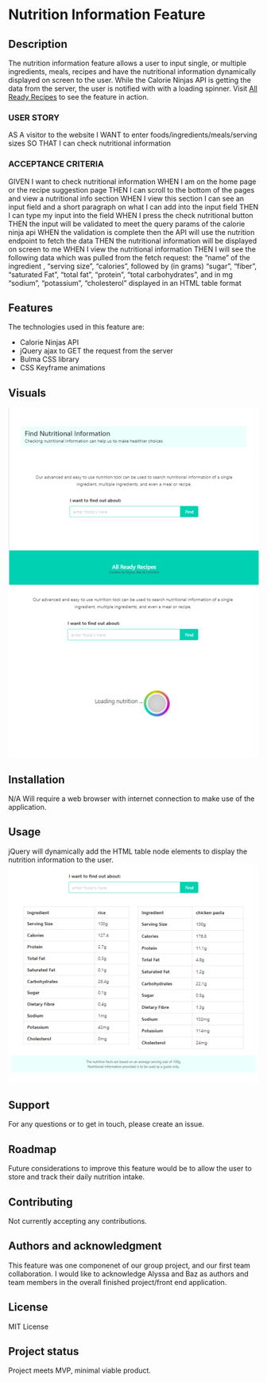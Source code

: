 
# Nutrition Information Feature

## Description
The nutrition information feature allows a user to input single, or multiple ingredients, meals, recipes and have the nutritional information dynamically displayed on screen to the user. While the Calorie Ninjas API is getting the data from the server, the user is notified with with a loading spinner. 
Visit [All Ready Recipes](https://christinelea.github.io/All-Ready-Recipes/) to see the feature in action.

### USER STORY
AS A visitor to the website I WANT to enter foods/ingredients/meals/serving sizes SO THAT I can check nutritional information

### ACCEPTANCE CRITERIA
GIVEN I want to check nutritional information
WHEN I am on the home page or the recipe suggestion page
THEN I can scroll to the bottom of the pages and view a nutritional info section
WHEN I view this section I can see an input field and a short paragraph on what I can add into the input field
THEN I can type my input into the field
WHEN I press the check nutritional button
THEN the input will be validated to meet the query params of the calorie ninja api
WHEN the validation is complete then the API will use the nutrition endpoint to fetch the data
THEN the nutritional information will be displayed on screen to me
WHEN I view the nutritional information
THEN I will see the following data which was pulled from the fetch request: the “name” of the ingredient , “serving size”, “calories”, followed by (in grams) “sugar”, “fiber”, “saturated Fat”, “total fat”, “protein”, “total carbohydrates”, and in mg “sodium”, “potassium”, “cholesterol” displayed in an HTML table format

## Features
The technologies used in this feature are:
* Calorie Ninjas API
* jQuery ajax to GET the request from the server
* Bulma CSS library
* CSS Keyframe animations

## Visuals
![User input field](./assets/images/nutrition-info.png)
![Loading spinner](./assets/images/loading.png)

## Installation
N/A
Will require a web browser with internet connection to make use of the application.

## Usage
jQuery will dynamically add the HTML table node elements to display the nutrition information to the user.
![Nutrition Information](./assets/images/result.png)

## Support
For any questions or to get in touch, please create an issue.

## Roadmap
Future considerations to improve this feature would be to allow the user to store and track their daily nutrition intake.

## Contributing
Not currently accepting any contributions.

## Authors and acknowledgment
This feature was one componenet of our group project, and our first team collaboration. I would like to acknowledge Alyssa and Baz as authors and team members in the overall finished project/front end application.

## License
MIT License

## Project status
Project meets MVP, minimal viable product.
